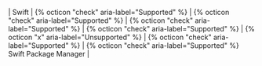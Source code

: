 | Swift | {% octicon "check" aria-label="Supported" %} | {% octicon "check" aria-label="Supported" %} | {% octicon "check" aria-label="Supported" %} |  {% octicon "check" aria-label="Supported" %} | {% octicon "x" aria-label="Unsupported" %} | {% octicon "check" aria-label="Supported" %} | {% octicon "check" aria-label="Supported" %}<br>Swift Package Manager  |

